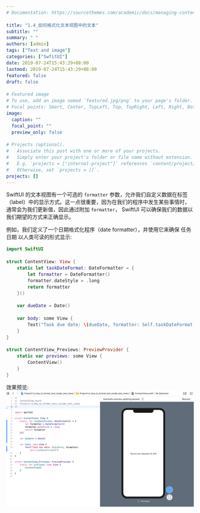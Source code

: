 ```yaml
---
# Documentation: https://sourcethemes.com/academic/docs/managing-content/

title: "1.4_如何格式化文本视图中的文本"
subtitle: ""
summary: " "
authors: [admin]
tags: ["Text and image"]
categories: ["SwfitUI"]
date: 2019-07-24T15:43:29+08:00
lastmod: 2019-07-24T15:43:29+08:00
featured: false
draft: false

# Featured image
# To use, add an image named `featured.jpg/png` to your page's folder.
# Focal points: Smart, Center, TopLeft, Top, TopRight, Left, Right, BottomLeft, Bottom, BottomRight.
image:
  caption: ""
  focal_point: ""
  preview_only: false

# Projects (optional).
#   Associate this post with one or more of your projects.
#   Simply enter your project's folder or file name without extension.
#   E.g. `projects = ["internal-project"]` references `content/project/deep-learning/index.md`.
#   Otherwise, set `projects = []`.
projects: []
---
```

SwiftUI 的文本视图有一个可选的 `formatter` 参数，允许我们自定义数据在标签（label）中的显示方式。这一点很重要，因为在我们的程序中发生某些事情时，通常会为我们更新值，因此通过附加 `formatter`， SwiftUI 可以确保我们的数据以我们期望的方式来正确显示。

例如，我们定义了一个日期格式化程序（date formatter），并使用它来确保 任务日期 以人类可读的形式显示:

```swift
import SwiftUI

struct ContentView: View {
    static let taskDateFormat: DateFormatter = {
        let formatter = DateFormatter()
        formatter.dateStyle = .long
        return formatter
    }()
    
    var dueDate = Date()
    
    var body: some View {
        Text("Task due date: \(dueDate, formatter: Self.taskDateFormat)")
    }
}

struct ContentView_Previews: PreviewProvider {
    static var previews: some View {
        ContentView()
    }
}
```

效果预览:
![date_formatter](img/date_formatter_text.png "date formatter")